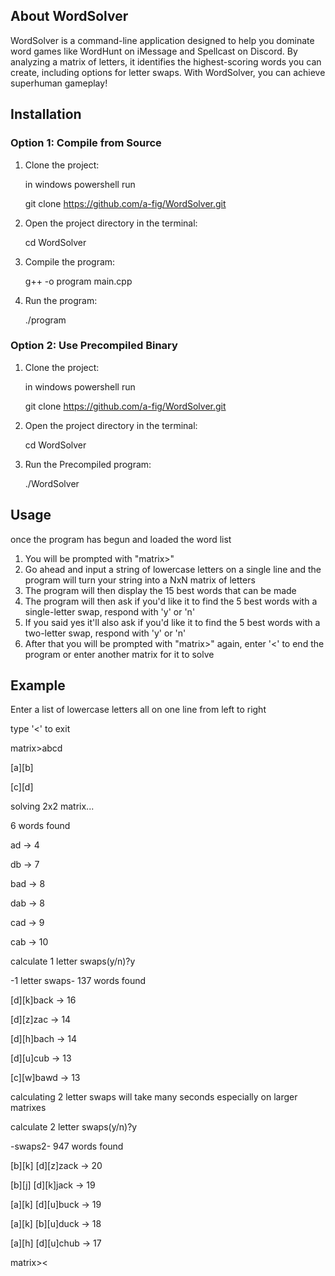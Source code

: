 ## About WordSolver
WordSolver is a command-line application designed to help you dominate word games like WordHunt on iMessage and Spellcast on Discord. By analyzing a matrix of letters, it identifies the highest-scoring words you can create, including options for letter swaps. With WordSolver, you can achieve superhuman gameplay!

## Installation
### Option 1: Compile from Source
1. Clone the project:
   
   in windows powershell run

   git clone https://github.com/a-fig/WordSolver.git
3. Open the project directory in the terminal:
   
   cd WordSolver
5. Compile the program:
   
   g++ -o program main.cpp
7. Run the program:
   
   ./program
### Option 2: Use Precompiled Binary
1. Clone the project:
   
   in windows powershell run

   git clone https://github.com/a-fig/WordSolver.git
3. Open the project directory in the terminal:
   
   cd WordSolver
5. Run the Precompiled program:
   
   ./WordSolver

## Usage
once the program has begun and loaded the word list
1. You will be prompted with "matrix>"
2. Go ahead and input a string of lowercase letters on a single line and the program will turn your string into a NxN matrix of letters
3. The program will then display the 15 best words that can be made
4. The program will then ask if you'd like it to find the 5 best words with a single-letter swap, respond with 'y' or 'n'
5. If you said yes it'll also ask if you'd like it to find the 5 best words with a two-letter swap, respond with 'y' or 'n'
6. After that you will be prompted with "matrix>" again, enter '<' to end the program or enter another matrix for it to solve


## Example
Enter a list of lowercase letters all on one line from left to right

type '<' to exit

matrix>abcd


[a][b]

[c][d]


solving 2x2 matrix...

6 words found

ad -> 4

db -> 7

bad -> 8

dab -> 8

cad -> 9

cab -> 10


calculate 1 letter swaps(y/n)?y

-1 letter swaps- 137 words found

[d][k]back -> 16

[d][z]zac -> 14

[d][h]bach -> 14

[d][u]cub -> 13

[c][w]bawd -> 13


calculating 2 letter swaps will take many seconds especially on larger matrixes

calculate 2 letter swaps(y/n)?y

-swaps2- 947 words found

[b][k] [d][z]zack -> 20

[b][j] [d][k]jack -> 19

[a][k] [d][u]buck -> 19

[a][k] [b][u]duck -> 18

[a][h] [d][u]chub -> 17


matrix><

